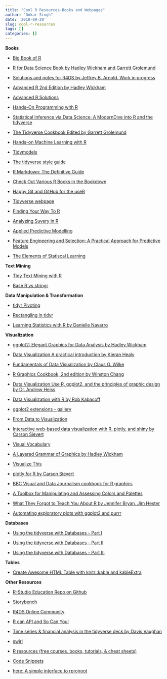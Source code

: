 ```yaml
---
title: "Cool R Resources-Books and Webpages"
author: "Onkar Singh"
date: '2018-09-29'
slug: cool-r-resources
tags: []
categories: []
---
```


**Books**

- [Big Book of R](https://www.bigbookofr.com/)
- [R for Data Science Book by Hadley Wickham and Garrett Grolemund](http://r4ds.had.co.nz/)

- [Solutions and notes for R4DS by Jeffrey B. Arnold. Work in progress](https://jrnold.github.io/r4ds-exercise-solutions/)

- [Advanced R 2nd Edition by Hadley Wickham](https://adv-r.hadley.nz/)

- [Advanced R Solutions](https://advanced-r-solutions.rbind.io/)

- [Hands-On Programming with R](https://rstudio-education.github.io/hopr/)

- [Statistical Inference via Data Science: A ModernDive into R and the tidyverse](https://moderndive.com/)

- [The Tidyverse Cookbook Edited by Garrett Grolemund](https://rstudio-education.github.io/tidyverse-cookbook/) 

- [Hands-on Machine Learning with R](https://bradleyboehmke.github.io/hands-on-machine-learning-with-r/)
- [Tidymodels](https://www.tidymodels.org/)

- [The tidyverse style guide](https://style.tidyverse.org/)

- [R Markdown: The Definitive Guide](https://bookdown.org/yihui/rmarkdown/)

- [Check Out Various R Books in the Bookdown](https://bookdown.org/)

- [Happy Git and GitHub for the useR](http://happygitwithr.com/)

- [Tidyverse webpage](https://www.tidyverse.org/)

- [Finding Your Way To R](https://education.rstudio.com/learn/)

- [Analyzing Suvery in R](http://asdfree.com/)

- [Applied Predictive Modelling](http://appliedpredictivemodeling.com/user2014)

- [Feature Engineering and Selection: A Practical Approach for Predictive Models](http://www.feat.engineering/)

- [The Elements of Statiscal Learning](https://web.stanford.edu/~hastie/ElemStatLearn/)

**Text Mining**

- [Tidy Text Mining with R](https://www.tidytextmining.com/)

- [ Base R vs stringr](https://stringr.tidyverse.org/articles/from-base.html)

**Data Manipulation & Transformation**

- [tidyr Pivoting](https://tidyr.tidyverse.org/dev/articles/pivot.html)

- [Rectangling in tidyr](https://tidyr.tidyverse.org/dev/articles/rectangle.html)

- [Learning Statistics with R by Danielle Navarro](https://learningstatisticswithr.com/)



**Visualization**

- [ggplot2: Elegant Graphics for Data Analysis by Hadley Wickham](https://ggplot2-book.org/)

- [Data Visualization A practical introduction by Kieran Healy](http://socviz.co/)

- [Fundamentals of Data Visualization by Claus O. Wilke](https://serialmentor.com/dataviz/)

- [R Graphics Cookbook, 2nd edition by Winston Chang](https://r-graphics.org/)

- [Data Visualization Use R, ggplot2, and the principles of graphic design by Dr. Andrew Heiss](https://datavizm20.classes.andrewheiss.com/) 

- [Data Visualization with R by Rob Kabacoff](https://rkabacoff.github.io/datavis/)

- [ggplot2 extensions - gallery](http://www.ggplot2-exts.org/gallery/)

- [From Data to Visualization](https://www.data-to-viz.com/index.html)

- [Interactive web-based data visualization with R, plotly, and shiny by Carson Sievert](https://plotly-r.com/)

- [Visual Vocabulary](https://gramener.github.io/visual-vocabulary-vega/)

- [A Layered Grammar of Graphics by Hadley Wickham](http://vita.had.co.nz/papers/layered-grammar.pdf)

- [Visualize This](http://book.flowingdata.com/)

- [plotly for R by Carson Sievert](https://plotly-book.cpsievert.me/)

- [BBC Visual and Data Journalism cookbook for R    graphics](https://bbc.github.io/rcookbook/)

- [A Toolbox for Manipulating and Assessing Colors and Palettes](http://colorspace.r-forge.r-project.org/index.html)

- [What They Forgot to Teach You About R by Jennifer Bryan, Jim Hester](https://whattheyforgot.org/)

- [Automating exploratory plots with ggplot2 and purrr](https://aosmith.rbind.io/2018/08/20/automating-exploratory-plots/)

**Databases**

- [Using the tidyverse with Databases - Part I](https://sciencificity-blog.netlify.app/posts/2020-12-12-using-the-tidyverse-with-databases/)

- [Using the tidyverse with Databases - Part II](https://sciencificity-blog.netlify.app/posts/2020-12-20-using-the-tidyverse-with-dbs-partii/)

- [Using the tidyverse with Databases - Part III](https://sciencificity-blog.netlify.app/posts/2020-12-31-using-tidyverse-with-dbs-partiii/)

**Tables**

- [Create Awesome HTML Table with knitr::kable and kableExtra](https://cloud.r-project.org/web/packages/kableExtra/vignettes/awesome_table_in_html.html)

**Other Resources**

- [ R-Studio Education Repo on Github](https://github.com/rstudio-education)

- [Storybench](http://www.storybench.org/)

- [R4DS Online Community](https://medium.com/@kierisi/r4ds-the-next-iteration-d51e0a1b0b82)

- [R can API and So Can You!](https://medium.com/@heathernolis/r-can-api-c184951a24a3)

- [Time series & financial analysis in the tidyverse deck by Davis Vaughan](https://speakerdeck.com/davisvaughan/time-series-and-financial-analysis-in-the-tidyverse?slide=58)

- [swirl](https://swirlstats.com/)

- [R resources (free courses, books, tutorials, & cheat sheets)](https://paulvanderlaken.com/2017/08/10/r-resources-cheatsheets-tutorials-books/)

- [Code Snippets](https://support.rstudio.com/hc/en-us/articles/204463668-Code-Snippets)

- [here: A simple interface to rprojroot](https://here.r-lib.org/)
